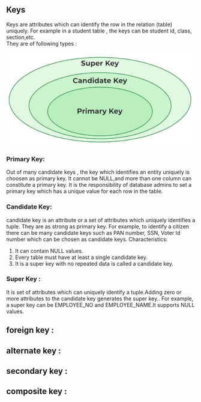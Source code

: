 ## Keys
Keys are attributes which can identify the row in the relation (table) uniquely.
For example in a student table , the keys can be student id, class, section,etc.
</br>
They are of following types :

![keys](primKey.png)
### Primary Key:
Out of many candidate keys , the key which identifies an entity uniquely is choosen as primary key.
It cannot be NULL,and more than one column can constitute a primary key. It is the responsibility of database admins to set a primary key which has a unique value for each row in the table.

### Candidate Key:
candidate key is an attribute or a set of attributes which uniquely identifies a tuple. They are as strong as primary key. For example, to identify a citizen there can be many candidate keys such as PAN number, SSN, Voter Id number which can be chosen as candidate keys.
Characteristics:
1. It can contain NULL values.
2. Every table must have at least a single candidate key.
3. It is a super key with no repeated data is called a candidate key.

### Super Key :
It is set of attributes which can uniquely identify a tuple.Adding zero or more attributes to the candidate key generates the super key.. For example, a super key can be EMPLOYEE_NO and EMPLOYEE_NAME.It supports NULL values. 

## foreign key :

## alternate key :

## secondary key :

## composite key :

